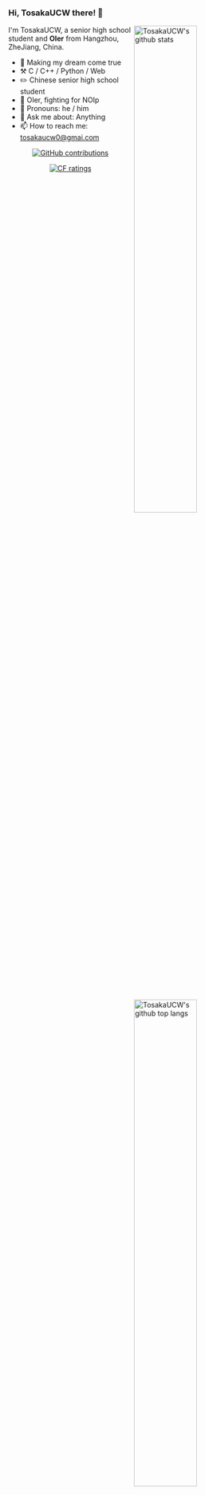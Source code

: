 ### Hi, TosakaUCW there! 👋

<img align="right" alt="TosakaUCW's github stats" width="50%" src="https://github-readme-stats.vercel.app/api?username=TosakaUCW&show_icons=true&theme=tokyonight">

<img align="right" alt="TosakaUCW's github top langs" width="50%" src="https://github-readme-stats.vercel.app/api/top-langs/?username=TosakaUCW&layout=compact&theme=tokyonight">

I'm TosakaUCW, a senior high school student and **OIer** from Hangzhou, ZheJiang, China.

-   🎯 Making my dream come true
-   ⚒️ C / C++ / Python / Web
-   ✏️ Chinese senior high school student
-   🌱 OIer, fighting for NOIp
-   👨 Pronouns: he / him
-   💬 Ask me about: Anything
-   📫 How to reach me: tosakaucw0@gmai.com

<div align=center>
  
[![GitHub contributions](https://img.shields.io/badge/dynamic/json?url=https://github-contributions.now.sh/api/v1/TosakaUCW&label=github&query=$.years.0.total&color=success&style=for-the-badge&suffix=@this%20year)](https://github.com/TosakaUCW)

[![CF ratings](https://cfrating.ihcr.top/?user=TosakaUCW)](https://codeforces.com/profile/TosakaUCW)

</div>

<!--
**TosakaUCW/TosakaUCW** is a ✨ _special_ ✨ repository because its `README.md` (this file) appears on your GitHub profile.

Here are some ideas to get you started:

- 🔭 I’m currently working on ...
- 🌱 I’m currently learning ...
- 👯 I’m looking to collaborate on ...
- 🤔 I’m looking for help with ...
- 💬 Ask me about ...
- 📫 How to reach me: ...
- 😄 Pronouns: ...
- ⚡ Fun fact: ...
-->

